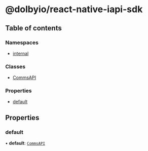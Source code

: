 # @dolbyio/react-native-iapi-sdk

## Table of contents

### Namespaces

- [internal](modules/internal.md)

### Classes

- [CommsAPI](classes/CommsAPI.md)

### Properties

- [default](modules.md#default)

## Properties

### default

• **default**: [`CommsAPI`](classes/CommsAPI.md)
